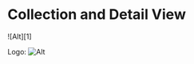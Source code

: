 # Collection and Detail View

![Alt][1]

Logo: ![Alt](https://camo.githubusercontent.com/44414923a92a3181b7508d4546f35ed5e831f164/687474703a2f2f7265732e636c6f7564696e6172792e636f6d2f6472627539707678742f696d6167652f75706c6f61642f76313438393039393635392f636f6c6c656374696f6e2d64657461696c2d766965775f6d75666d77652e706e67 "Title")
